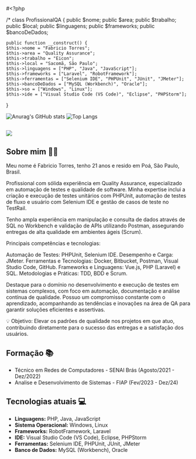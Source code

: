 #<?php

/*
class ProfissionalQA {
    public $nome;
    public $area;
    public $trabalho;
    public $local;
    public $linguagens;
    public $frameworks;
    public $bancoDeDados;

    public function __construct() {
    $this->nome = "Fabricio Torres";
    $this->area = "Quality Assurance";
    $this->trabalho = "Eicon";
    $this->local = "Sacomã, São Paulo";
    $this->linguagens = ["PHP", "Java", "JavaScript"];
    $this->frameworks = ["Laravel", "RobotFramework"];
    $this->ferramentas = ["Selenium IDE", "PHPUnit", "JUnit", "JMeter"];
    $this->bancoDeDados = ["MySQL (Workbench)", "Oracle"];
    $this->so = ["Windows", "Linux"];
    $this->ide = ["Visual Studio Code (VS Code)", "Eclipse", "PHPStorm"];
}


  ![Anurag's GitHub stats](https://github-readme-stats.vercel.app/api?username=Fabs0602&show_icons=true&theme=dark)
  ![Top Langs](https://github-readme-stats.vercel.app/api/top-langs/?username=Fabs0602&layout=compact&bg_color=000000&text_color=ffffff)
  ##
  
  <div>
  <a href="https://br.linkedin.com/in/fabricio-torres-a96374173" target="_blank"><img src="https://img.shields.io/badge/-LinkedIn-%230077B5?style=for-the-badge&logo=linkedin&logoColor=white" target="_blank"></a>
  </div>

<h2>Sobre mim 👩‍💻</h2>
<p>Meu nome é Fabricio Torres, tenho 21 anos e resido em Poá, São Paulo, Brasil.</p>
<p>Profissional com sólida experiência em Quality Assurance, especializado em automação de testes e qualidade de software. Minha expertise inclui a criação e execução de testes unitários com PHPUnit, automação de testes de fluxo e usuário com Selenium IDE e gestão de casos de teste no TestRail.

Tenho ampla experiência em manipulação e consulta de dados através de SQL no Workbench e validação de APIs utilizando Postman, assegurando entregas de alta qualidade em ambientes ágeis (Scrum).

Principais competências e tecnologias:

Automação de Testes: PHPUnit, Selenium IDE.
Desempenho e Carga: JMeter.
Ferramentas e Tecnologias: Docker, Bitbucket, Postman, Visual Studio Code, GitHub.
Frameworks e Linguagens: Vue.js, PHP (Laravel) e SQL.
Metodologias e Práticas: TDD, BDD e Scrum.

Destaque para o domínio no desenvolvimento e execução de testes em sistemas complexos, com foco em automação, documentação e análise contínua de qualidade. Possuo um compromisso constante com o aprendizado, acompanhando as tendências e inovações na área de QA para garantir soluções eficientes e assertivas.

💡 Objetivo: Elevar os padrões de qualidade nos projetos em que atuo, contribuindo diretamente para o sucesso das entregas e a satisfação dos usuários.</p>

<h2>Formação 📚</h2>
<ul>
  <li>Técnico em Redes de Computadores - SENAI Brás (Agosto/2021 - Dez/2022)</li>
  <li>Analise e Desenvolvimento de Sistemas - FIAP (Fev/2023 - Dez/24)</li>
</ul>

<h2>Tecnologias atuais 💻</h2>
<ul>
  <li><strong>Linguagens:</strong> PHP, Java, JavaScript</li>
  <li><strong>Sistema Operacional:</strong> Windows, Linux</li>
  <li><strong>Frameworks:</strong> RobotFramework, Laravel</li>
  <li><strong>IDE:</strong> Visual Studio Code (VS Code), Eclipse, PHPStorm</li>
  <li><strong>Ferramentas:</strong> Selenium IDE, PHPUnit, JUnit, JMeter</li>
  <li><strong>Banco de Dados:</strong> MySQL (Workbench), Oracle</li>
</ul>
